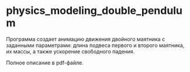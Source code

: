 # physics_modeling_double_pendulum
Программа создает анимацию движения двойного маятника с заданными параметрами: длина подвеса первого и второго маятника, их массы, а также ускорение свободного падения.

Полное описание в pdf-файле.
